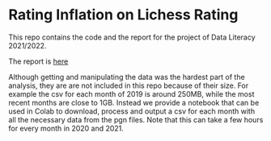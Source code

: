 # Rating Inflation on Lichess Rating

This repo contains the code and the report for the project of Data Literacy 2021/2022.

The report is [here](report/report.pdf)

Although getting and manipulating the data was the hardest part of the analysis, they are are not included in this repo because of their size. For example the csv for each month of 2019 is around 250MB, while the most recent months are close to 1GB. Instead we provide a notebook that can be used in Colab to download, process and output a csv for each month with all the necessary data from the pgn files. Note that this can take a few hours for every month in 2020 and 2021.


